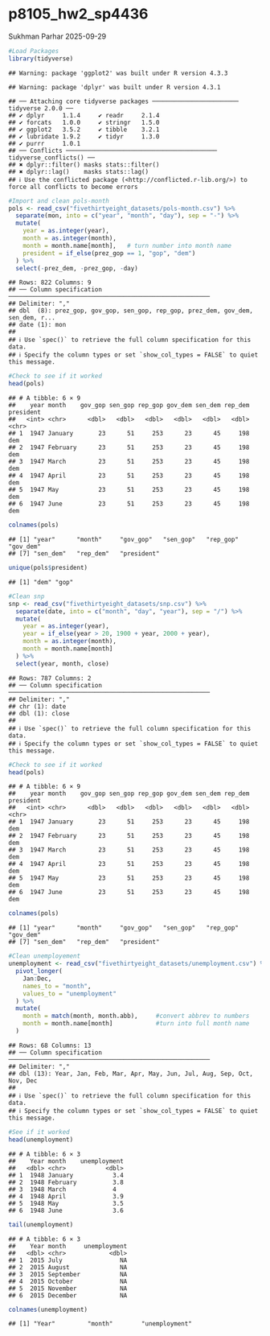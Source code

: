 p8105_hw2_sp4436
================
Sukhman Parhar
2025-09-29

``` r
#Load Packages 
library(tidyverse)
```

    ## Warning: package 'ggplot2' was built under R version 4.3.3

    ## Warning: package 'dplyr' was built under R version 4.3.1

    ## ── Attaching core tidyverse packages ──────────────────────── tidyverse 2.0.0 ──
    ## ✔ dplyr     1.1.4     ✔ readr     2.1.4
    ## ✔ forcats   1.0.0     ✔ stringr   1.5.0
    ## ✔ ggplot2   3.5.2     ✔ tibble    3.2.1
    ## ✔ lubridate 1.9.2     ✔ tidyr     1.3.0
    ## ✔ purrr     1.0.1     
    ## ── Conflicts ────────────────────────────────────────── tidyverse_conflicts() ──
    ## ✖ dplyr::filter() masks stats::filter()
    ## ✖ dplyr::lag()    masks stats::lag()
    ## ℹ Use the conflicted package (<http://conflicted.r-lib.org/>) to force all conflicts to become errors

``` r
#Import and clean pols-month
pols <- read_csv("fivethirtyeight_datasets/pols-month.csv") %>%
  separate(mon, into = c("year", "month", "day"), sep = "-") %>%
  mutate(
    year = as.integer(year),
    month = as.integer(month),
    month = month.name[month],   # turn number into month name
    president = if_else(prez_gop == 1, "gop", "dem")
  ) %>%
  select(-prez_dem, -prez_gop, -day)
```

    ## Rows: 822 Columns: 9
    ## ── Column specification ────────────────────────────────────────────────────────
    ## Delimiter: ","
    ## dbl  (8): prez_gop, gov_gop, sen_gop, rep_gop, prez_dem, gov_dem, sen_dem, r...
    ## date (1): mon
    ## 
    ## ℹ Use `spec()` to retrieve the full column specification for this data.
    ## ℹ Specify the column types or set `show_col_types = FALSE` to quiet this message.

``` r
#Check to see if it worked 
head(pols)
```

    ## # A tibble: 6 × 9
    ##    year month    gov_gop sen_gop rep_gop gov_dem sen_dem rep_dem president
    ##   <int> <chr>      <dbl>   <dbl>   <dbl>   <dbl>   <dbl>   <dbl> <chr>    
    ## 1  1947 January       23      51     253      23      45     198 dem      
    ## 2  1947 February      23      51     253      23      45     198 dem      
    ## 3  1947 March         23      51     253      23      45     198 dem      
    ## 4  1947 April         23      51     253      23      45     198 dem      
    ## 5  1947 May           23      51     253      23      45     198 dem      
    ## 6  1947 June          23      51     253      23      45     198 dem

``` r
colnames(pols)
```

    ## [1] "year"      "month"     "gov_gop"   "sen_gop"   "rep_gop"   "gov_dem"  
    ## [7] "sen_dem"   "rep_dem"   "president"

``` r
unique(pols$president)
```

    ## [1] "dem" "gop"

``` r
#Clean snp
snp <- read_csv("fivethirtyeight_datasets/snp.csv") %>%
  separate(date, into = c("month", "day", "year"), sep = "/") %>%
  mutate(
    year = as.integer(year),
    year = if_else(year > 20, 1900 + year, 2000 + year),
    month = as.integer(month),
    month = month.name[month]
  ) %>%
  select(year, month, close)
```

    ## Rows: 787 Columns: 2
    ## ── Column specification ────────────────────────────────────────────────────────
    ## Delimiter: ","
    ## chr (1): date
    ## dbl (1): close
    ## 
    ## ℹ Use `spec()` to retrieve the full column specification for this data.
    ## ℹ Specify the column types or set `show_col_types = FALSE` to quiet this message.

``` r
#Check to see if it worked 
head(pols)
```

    ## # A tibble: 6 × 9
    ##    year month    gov_gop sen_gop rep_gop gov_dem sen_dem rep_dem president
    ##   <int> <chr>      <dbl>   <dbl>   <dbl>   <dbl>   <dbl>   <dbl> <chr>    
    ## 1  1947 January       23      51     253      23      45     198 dem      
    ## 2  1947 February      23      51     253      23      45     198 dem      
    ## 3  1947 March         23      51     253      23      45     198 dem      
    ## 4  1947 April         23      51     253      23      45     198 dem      
    ## 5  1947 May           23      51     253      23      45     198 dem      
    ## 6  1947 June          23      51     253      23      45     198 dem

``` r
colnames(pols)
```

    ## [1] "year"      "month"     "gov_gop"   "sen_gop"   "rep_gop"   "gov_dem"  
    ## [7] "sen_dem"   "rep_dem"   "president"

``` r
#Clean unemployement 
unemployment <- read_csv("fivethirtyeight_datasets/unemployment.csv") %>%
  pivot_longer(
    Jan:Dec,
    names_to = "month",
    values_to = "unemployment"
  ) %>%
  mutate(
    month = match(month, month.abb),     #convert abbrev to numbers
    month = month.name[month]            #turn into full month name
  )
```

    ## Rows: 68 Columns: 13
    ## ── Column specification ────────────────────────────────────────────────────────
    ## Delimiter: ","
    ## dbl (13): Year, Jan, Feb, Mar, Apr, May, Jun, Jul, Aug, Sep, Oct, Nov, Dec
    ## 
    ## ℹ Use `spec()` to retrieve the full column specification for this data.
    ## ℹ Specify the column types or set `show_col_types = FALSE` to quiet this message.

``` r
#See if it worked 
head(unemployment)
```

    ## # A tibble: 6 × 3
    ##    Year month    unemployment
    ##   <dbl> <chr>           <dbl>
    ## 1  1948 January           3.4
    ## 2  1948 February          3.8
    ## 3  1948 March             4  
    ## 4  1948 April             3.9
    ## 5  1948 May               3.5
    ## 6  1948 June              3.6

``` r
tail(unemployment)
```

    ## # A tibble: 6 × 3
    ##    Year month     unemployment
    ##   <dbl> <chr>            <dbl>
    ## 1  2015 July                NA
    ## 2  2015 August              NA
    ## 3  2015 September           NA
    ## 4  2015 October             NA
    ## 5  2015 November            NA
    ## 6  2015 December            NA

``` r
colnames(unemployment)
```

    ## [1] "Year"         "month"        "unemployment"
